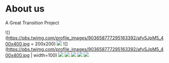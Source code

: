 # About us

A Great Transition Project

![](https://pbs.twimg.com/profile_images/903658777295163392/afySJpM5_400x400.jpg = 200x200)
![](https://pbs.twimg.com/profile_images/903658777295163392/afySJpM5_400x400.jpg)
![](https://pbs.twimg.com/profile_images/903658777295163392/afySJpM5_400x400.jpg | width=100)
![](https://pbs.twimg.com/profile_images/903658777295163392/afySJpM5_400x400.jpg)
![](https://pbs.twimg.com/profile_images/903658777295163392/afySJpM5_400x400.jpg)
![](https://pbs.twimg.com/profile_images/903658777295163392/afySJpM5_400x400.jpg)
![](https://pbs.twimg.com/profile_images/903658777295163392/afySJpM5_400x400.jpg)
![](https://pbs.twimg.com/profile_images/903658777295163392/afySJpM5_400x400.jpg)
